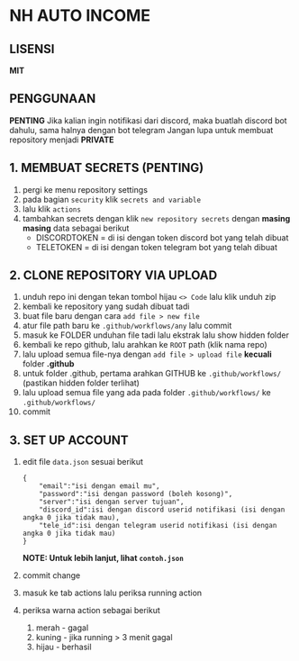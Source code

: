 # NH AUTO INCOME

## LISENSI

**MIT**

## PENGGUNAAN

**PENTING**
Jika kalian ingin notifikasi dari discord, maka buatlah discord bot dahulu, sama halnya dengan bot telegram
Jangan lupa untuk membuat repository menjadi **PRIVATE**

## 1. MEMBUAT SECRETS (PENTING)

1. pergi ke menu repository settings
2. pada bagian `security` klik `secrets and variable`
3. lalu klik `actions`
4. tambahkan secrets dengan klik `new repository secrets` dengan **masing masing** data sebagai berikut
   - DISCORDTOKEN = di isi dengan token discord bot yang telah dibuat
   - TELETOKEN = di isi dengan token telegram bot yang telah dibuat

## 2. CLONE REPOSITORY VIA UPLOAD

1. unduh repo ini dengan tekan tombol hijau `<> Code` lalu klik unduh zip
2. kembali ke repository yang sudah dibuat tadi
3. buat file baru dengan cara `add file > new file`
4. atur file path baru ke `.github/workflows/any` lalu commit
5. masuk ke FOLDER unduhan file tadi lalu ekstrak lalu show hidden folder
6. kembali ke repo github, lalu arahkan ke `ROOT` path (klik nama repo)
7. lalu upload semua file-nya dengan `add file > upload file` **kecuali** folder **.github**
8. untuk folder .github, pertama arahkan GITHUB ke `.github/workflows/` (pastikan hidden folder terlihat)
9. lalu upload semua file yang ada pada folder `.github/workflows/` ke `.github/workflows/`
10. commit

## 3. SET UP ACCOUNT

1. edit file `data.json` sesuai berikut

   ```
   {
       "email":"isi dengan email mu",
       "password":"isi dengan password (boleh kosong)",
       "server":"isi dengan server tujuan",
       "discord_id":isi dengan discord userid notifikasi (isi dengan angka 0 jika tidak mau),
       "tele_id":isi dengan telegram userid notifikasi (isi dengan angka 0 jika tidak mau)
   }
   ```

   **NOTE: Untuk lebih lanjut, lihat `contoh.json`**

2. commit change
3. masuk ke tab actions lalu periksa running action
4. periksa warna action sebagai berikut
   1. merah - gagal
   2. kuning - jika running > 3 menit gagal
   3. hijau - berhasil
